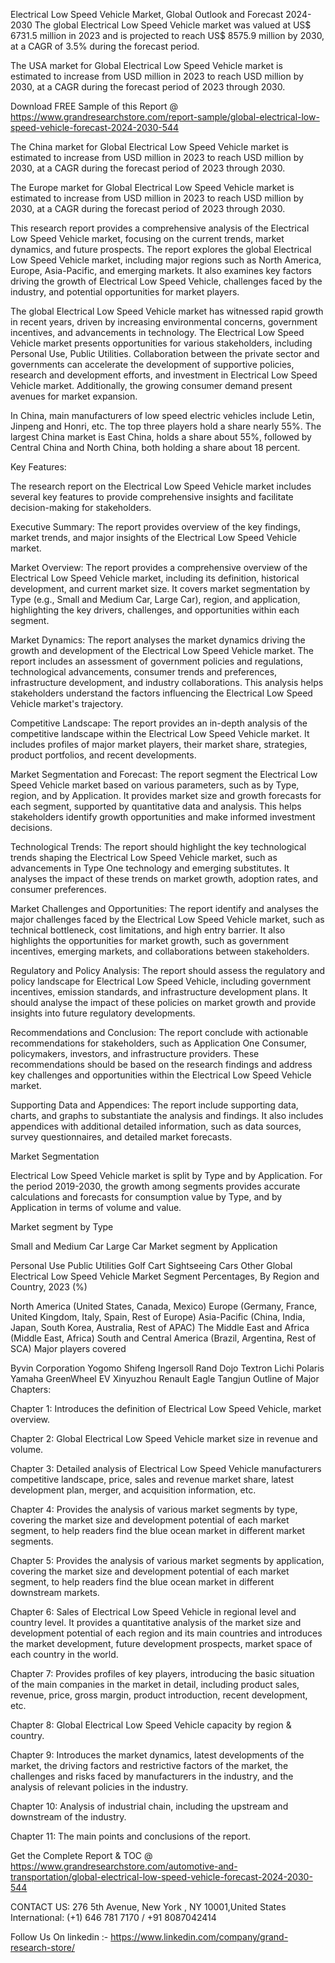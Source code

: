 Electrical Low Speed Vehicle Market, Global Outlook and Forecast 2024-2030
The global Electrical Low Speed Vehicle market was valued at US$ 6731.5 million in 2023 and is projected to reach US$ 8575.9 million by 2030, at a CAGR of 3.5% during the forecast period.

The USA market for Global Electrical Low Speed Vehicle market is estimated to increase from USD million in 2023 to reach USD million by 2030, at a CAGR during the forecast period of 2023 through 2030.

Download FREE Sample of this Report @ https://www.grandresearchstore.com/report-sample/global-electrical-low-speed-vehicle-forecast-2024-2030-544

The China market for Global Electrical Low Speed Vehicle market is estimated to increase from USD million in 2023 to reach USD million by 2030, at a CAGR during the forecast period of 2023 through 2030.

The Europe market for Global Electrical Low Speed Vehicle market is estimated to increase from USD million in 2023 to reach USD million by 2030, at a CAGR during the forecast period of 2023 through 2030.

This research report provides a comprehensive analysis of the Electrical Low Speed Vehicle market, focusing on the current trends, market dynamics, and future prospects. The report explores the global Electrical Low Speed Vehicle market, including major regions such as North America, Europe, Asia-Pacific, and emerging markets. It also examines key factors driving the growth of Electrical Low Speed Vehicle, challenges faced by the industry, and potential opportunities for market players.

The global Electrical Low Speed Vehicle market has witnessed rapid growth in recent years, driven by increasing environmental concerns, government incentives, and advancements in technology. The Electrical Low Speed Vehicle market presents opportunities for various stakeholders, including Personal Use, Public Utilities. Collaboration between the private sector and governments can accelerate the development of supportive policies, research and development efforts, and investment in Electrical Low Speed Vehicle market. Additionally, the growing consumer demand present avenues for market expansion.

In China, main manufacturers of low speed electric vehicles include Letin, Jinpeng and Honri, etc. The top three players hold a share nearly 55%. The largest China market is East China, holds a share about 55%, followed by Central China and North China, both holding a share about 18 percent.

Key Features:

The research report on the Electrical Low Speed Vehicle market includes several key features to provide comprehensive insights and facilitate decision-making for stakeholders.

Executive Summary: The report provides overview of the key findings, market trends, and major insights of the Electrical Low Speed Vehicle market.

Market Overview: The report provides a comprehensive overview of the Electrical Low Speed Vehicle market, including its definition, historical development, and current market size. It covers market segmentation by Type (e.g., Small and Medium Car, Large Car), region, and application, highlighting the key drivers, challenges, and opportunities within each segment.

Market Dynamics: The report analyses the market dynamics driving the growth and development of the Electrical Low Speed Vehicle market. The report includes an assessment of government policies and regulations, technological advancements, consumer trends and preferences, infrastructure development, and industry collaborations. This analysis helps stakeholders understand the factors influencing the Electrical Low Speed Vehicle market's trajectory.

Competitive Landscape: The report provides an in-depth analysis of the competitive landscape within the Electrical Low Speed Vehicle market. It includes profiles of major market players, their market share, strategies, product portfolios, and recent developments.

Market Segmentation and Forecast: The report segment the Electrical Low Speed Vehicle market based on various parameters, such as by Type, region, and by Application. It provides market size and growth forecasts for each segment, supported by quantitative data and analysis. This helps stakeholders identify growth opportunities and make informed investment decisions.

Technological Trends: The report should highlight the key technological trends shaping the Electrical Low Speed Vehicle market, such as advancements in Type One technology and emerging substitutes. It analyses the impact of these trends on market growth, adoption rates, and consumer preferences.

Market Challenges and Opportunities: The report identify and analyses the major challenges faced by the Electrical Low Speed Vehicle market, such as technical bottleneck, cost limitations, and high entry barrier. It also highlights the opportunities for market growth, such as government incentives, emerging markets, and collaborations between stakeholders.

Regulatory and Policy Analysis: The report should assess the regulatory and policy landscape for Electrical Low Speed Vehicle, including government incentives, emission standards, and infrastructure development plans. It should analyse the impact of these policies on market growth and provide insights into future regulatory developments.

Recommendations and Conclusion: The report conclude with actionable recommendations for stakeholders, such as Application One Consumer, policymakers, investors, and infrastructure providers. These recommendations should be based on the research findings and address key challenges and opportunities within the Electrical Low Speed Vehicle market.

Supporting Data and Appendices: The report include supporting data, charts, and graphs to substantiate the analysis and findings. It also includes appendices with additional detailed information, such as data sources, survey questionnaires, and detailed market forecasts.

Market Segmentation

Electrical Low Speed Vehicle market is split by Type and by Application. For the period 2019-2030, the growth among segments provides accurate calculations and forecasts for consumption value by Type, and by Application in terms of volume and value.

Market segment by Type

Small and Medium Car
Large Car
Market segment by Application

Personal Use
Public Utilities
Golf Cart
Sightseeing Cars
Other
Global Electrical Low Speed Vehicle Market Segment Percentages, By Region and Country, 2023 (%)

North America (United States, Canada, Mexico)
Europe (Germany, France, United Kingdom, Italy, Spain, Rest of Europe)
Asia-Pacific (China, India, Japan, South Korea, Australia, Rest of APAC)
The Middle East and Africa (Middle East, Africa)
South and Central America (Brazil, Argentina, Rest of SCA)
Major players covered

Byvin Corporation
Yogomo
Shifeng
Ingersoll Rand
Dojo
Textron
Lichi
Polaris
Yamaha
GreenWheel EV
Xinyuzhou
Renault
Eagle
Tangjun
Outline of Major Chapters:

Chapter 1: Introduces the definition of Electrical Low Speed Vehicle, market overview.

Chapter 2: Global Electrical Low Speed Vehicle market size in revenue and volume.

Chapter 3: Detailed analysis of Electrical Low Speed Vehicle manufacturers competitive landscape, price, sales and revenue market share, latest development plan, merger, and acquisition information, etc.

Chapter 4: Provides the analysis of various market segments by type, covering the market size and development potential of each market segment, to help readers find the blue ocean market in different market segments.

Chapter 5: Provides the analysis of various market segments by application, covering the market size and development potential of each market segment, to help readers find the blue ocean market in different downstream markets.

Chapter 6: Sales of Electrical Low Speed Vehicle in regional level and country level. It provides a quantitative analysis of the market size and development potential of each region and its main countries and introduces the market development, future development prospects, market space of each country in the world.

Chapter 7: Provides profiles of key players, introducing the basic situation of the main companies in the market in detail, including product sales, revenue, price, gross margin, product introduction, recent development, etc.

Chapter 8: Global Electrical Low Speed Vehicle capacity by region & country.

Chapter 9: Introduces the market dynamics, latest developments of the market, the driving factors and restrictive factors of the market, the challenges and risks faced by manufacturers in the industry, and the analysis of relevant policies in the industry.

Chapter 10: Analysis of industrial chain, including the upstream and downstream of the industry.

Chapter 11: The main points and conclusions of the report.

Get the Complete Report & TOC @ https://www.grandresearchstore.com/automotive-and-transportation/global-electrical-low-speed-vehicle-forecast-2024-2030-544

CONTACT US:
276 5th Avenue, New York , NY 10001,United States
International: (+1) 646 781 7170 / +91 8087042414

Follow Us On linkedin :- https://www.linkedin.com/company/grand-research-store/
